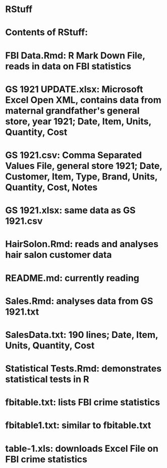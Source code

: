 # RStuff
# Contents of RStuff:
# FBI Data.Rmd: R Mark Down File, reads in data on FBI statistics
# GS 1921 UPDATE.xlsx: Microsoft Excel Open XML, contains data from maternal grandfather's general store, year 1921; Date, Item, Units, Quantity, Cost
# GS 1921.csv: Comma Separated Values File, general store 1921; Date, Customer, Item, Type, Brand, Units, Quantity, Cost, Notes
# GS 1921.xlsx: same data as GS 1921.csv
# HairSolon.Rmd: reads and analyses hair salon customer data
# README.md: currently reading
# Sales.Rmd: analyses data from GS 1921.txt
# SalesData.txt: 190 lines; Date, Item, Units, Quantity, Cost
# Statistical Tests.Rmd: demonstrates statistical tests in R
# fbitable.txt: lists FBI crime statistics
# fbitable1.txt: similar to fbitable.txt
# table-1.xls: downloads Excel File on FBI crime statistics

